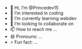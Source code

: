 - 👋 Hi, I’m @Princedev15
- 👀 I’m interested in coding 
- 🌱 I’m currently learning webdev
- 💞️ I’m looking to collaborate on 
- 📫 How to reach me ...
- 😄 Pronouns: ...
- ⚡ Fun fact: ...

<!---
Princedev15/Princedev15 is a ✨ special ✨ repository because its `README.md` (this file) appears on your GitHub profile.
You can click the Preview link to take a look at your changes.
--->
